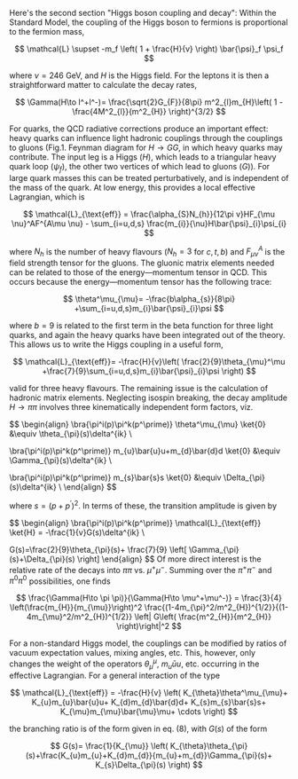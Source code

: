 Here's the second section "Higgs boson coupling and decay":
Within the Standard Model, the coupling of the Higgs boson to fermions is
proportional to the fermion mass,

$$
\mathcal{L} \supset -m_f \left(
    1 + \frac{H}{v}
\right) \bar{\psi}_f \psi_f
$$

where $\nu=246$ GeV, and $H$ is the Higgs field. For the leptons it is then a straightforward matter to calculate the decay rates,

$$
\Gamma(H\to l^+l^-)=
\frac{\sqrt{2}G_{F}}{8\pi}
m^2_{l}m_{H}\left(
	1 - \frac{4M^2_{l}}{m^2_{H}}
\right)^{3/2}
$$

For quarks, the QCD radiative corrections produce an important effect: heavy quarks can influence light hadronic couplings through the couplings to gluons (Fig.1. Feynman diagram for $H\to GG$, in which heavy quarks may contribute. The input leg is a Higgs ($H$), which leads to a triangular heavy quark loop ($\psi_{f}$), the other two vertices of which lead to gluons ($G$)). For large quark masses this can be treated perturbatively, and is independent of the mass of the quark. At low energy, this provides a local effective Lagrangian, which is

$$
\mathcal{L}_{\text{eff}} = 
\frac{\alpha_{S}N_{h}}{12\pi v}HF_{\mu \nu}^AF^{A\mu \nu} -
\sum_{i=u,d,s} \frac{m_{i}}{\nu}H\bar{\psi}_{i}\psi_{i}
$$

where $N_h$ is the number of heavy flavours ($N_{h}=3$ for $c,t,b$) and $F_{\mu \nu}^A$ is the field strength tensor for the gluons.
The gluonic matrix elements needed can be related to those of the energy—momentum tensor in QCD. This occurs because the energy—momentum tensor has the following trace:

$$
\theta^\mu_{\mu}=
-\frac{b\alpha_{s}}{8\pi}
+\sum_{i=u,d,s}m_{i}\bar{\psi}_{i}\psi
$$

where $b = 9$ is related to the first term in the beta function for three light quarks, and again the heavy quarks have been integrated out of the theory. This allows us to write the Higgs coupling in a useful form,

$$
\mathcal{L}_{\text{eff}}=
-\frac{H}{v}\left(
\frac{2}{9}\theta_{\mu}^\mu
+\frac{7}{9}\sum_{i=u,d,s}m_{i}\bar{\psi}_{i}\psi
\right)
$$

valid for three heavy flavours.
The remaining issue is the calculation of hadronic matrix elements. Neglecting isospin breaking, the decay amplitude $H\to \pi \pi$ involves three kinematically independent form factors, viz.

$$
\begin{align}
\bra{\pi^i(p)\pi^k(p^\prime)} 
    \theta^\mu_{\mu}
\ket{0}
&\equiv \theta_{\pi}(s)\delta^{ik} \\

\bra{\pi^i(p)\pi^k(p^\prime)} 
    m_{u}\bar{u}u+m_{d}\bar{d}d
\ket{0}
&\equiv \Gamma_{\pi}(s)\delta^{ik} \\

\bra{\pi^i(p)\pi^k(p^\prime)} 
    m_{s}\bar{s}s
\ket{0}
&\equiv \Delta_{\pi}(s)\delta^{ik} \\
\end{align}
$$

where $s=(p+p^\prime)^2$. In terms of these, the transition amplitude is given by

$$
\begin{align}
\bra{\pi^i(p)\pi^k(p^\prime)} 
    \mathcal{L}_{\text{eff}}
\ket{H} 
= -\frac{1}{v}G(s)\delta^{ik} \\

G(s)=\frac{2}{9}\theta_{\pi}(s)+ \frac{7}{9} 
\left[
	\Gamma_{\pi}(s)+\Delta_{\pi}(s)
\right]
\end{align}
$$
Of more direct interest is the relative rate of the decays into $\pi \pi$ vs. $\mu^+\mu^-$.
Summing over the $\pi^+\pi^-$ and $\pi^0\pi^0$ possibilities, one finds 

$$
\frac{\Gamma(H\to \pi \pi)}{\Gamma(H\to \mu^+\mu^-)} = 
\frac{3}{4} \left(\frac{m_{H}}{m_{\mu}}\right)^2
\frac{(1-4m_{\pi}^2/m^2_{H})^{1/2}}{(1-4m_{\mu}^2/m^2_{H})^{1/2}}
\left| G\left( \frac{m^2_{H}}{m^2_{H}} \right)\right|^2
$$

For a non-standard Higgs model, the couplings can be modified by ratios of vacuum expectation values, mixing angles, etc. This, however, only changes the weight of the operators $\theta^\mu_{\mu}$, $m_{u}\bar{u}u$, etc. occurring in the effective Lagrangian. For a general interaction of the type

$$
\mathcal{L}_{\text{eff}} =
-\frac{H}{v}
\left(
K_{\theta}\theta^\mu_{\mu}+
K_{u}m_{u}\bar{u}u+
K_{d}m_{d}\bar{d}d+
K_{s}m_{s}\bar{s}s+
K_{\mu}m_{\mu}\bar{\mu}\mu+
\cdots
\right)
$$

the branching ratio is of the form given in eq. (8), with $G(s)$ of the form

$$
G(s)= \frac{1}{K_{\mu}}
\left(
K_{\theta}\theta_{\pi}(s)+\frac{K_{u}m_{u}+K_{d}m_{d}}{m_{u}+m_{d}}\Gamma_{\pi}(s)+
K_{s}\Delta_{\pi}(s)
\right)
$$


